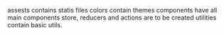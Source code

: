 assests contains statis files
colors contain themes
components have all main components
store, reducers and actions are to be created
utilities contain basic utils.